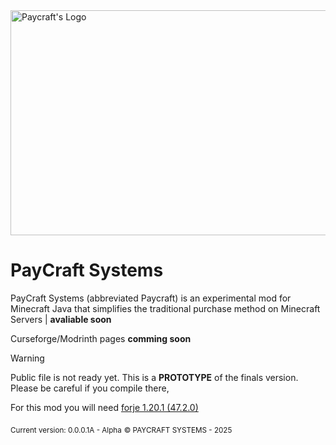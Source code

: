 <div><picture><img height="360" width="640" title="Paycraft's Logo" src="https://github.com/b0rrajo/PayCraft-Systems/blob/master/data/paycraft/resources/img/Paycraft.png" /></picture></div>

# PayCraft Systems
PayCraft Systems (abbreviated Paycraft) is an experimental mod for Minecraft Java that simplifies the traditional purchase method on Minecraft Servers | **avaliable soon**

Curseforge/Modrinth pages **comming soon**

> [!WARNING]
> Public file is not ready yet. This is a **PROTOTYPE** of the finals version.
> Please be careful if you compile there, 
> 
> For this mod you will need [forje 1.20.1 (47.2.0)](https://files.minecraftforge.net/net/minecraftforge/forge/index_1.20.1.html)

<sub>Current version: 0.0.0.1A - Alpha</sub>
<sub>©️ PAYCRAFT SYSTEMS - 2025</sub>
